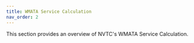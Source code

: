 ```yaml
---
title: WMATA Service Calculation
nav_order: 2
---
```

This section provides an overview of NVTC's WMATA Service Calculation.